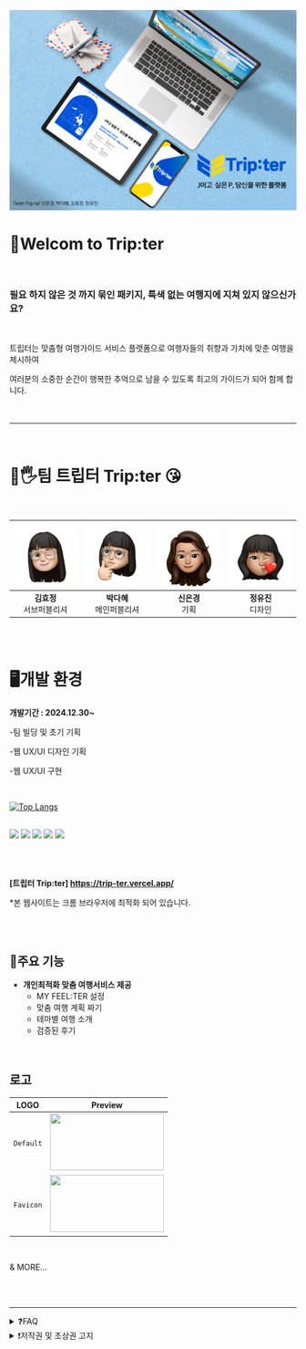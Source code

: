 ![표지](https://github.com/D-HYE/trip-ter/blob/new_shin/%ED%91%9C%EC%A7%801.jpg)
# 🛫**Welcom to Trip:ter**
<br/>


### 필요 하지 않은 것 까지 묶인 패키지, 특색 없는 여행지에 지쳐 있지 않으신가요?
<br/>


트립터는 맞춤형 여행가이드 서비스 플랫폼으로
여행자들의 취향과 가치에 맞춘 여행을 제시하여

여러분의 소중한 순간이 행복한 추억으로 남을 수 있도록
최고의 가이드가 되어 함께 합니다.
<br/>
<br/>
<br/>


---
<br/>

# 🙌🖐팀 트립터 Trip:ter 😘
<br/>

| ![](https://github.com/D-HYE/trip-ter/blob/new_shin/%ED%9A%A8%EC%A0%95.png) | ![](https://github.com/D-HYE/trip-ter/blob/new_shin/%EB%8B%A4%ED%98%9C.png) | ![](https://github.com/D-HYE/trip-ter/blob/new_shin/%EC%9D%80%EA%B2%BD.png) | ![](https://github.com/D-HYE/trip-ter/blob/new_shin/%EC%9C%A0%EC%A7%84.png) |
| :------------: | :-------------: | :-------------: | :-------------: |
| **김효정** <br/> 서브퍼블리셔| **박다혜** <br/> 메인퍼블리셔 | **신은경** <br/> 기획 | **정유진** <br/> 디자인 |

<br/>
<br/>

# 🖥개발 환경

**개발기간 : 2024.12.30~**


-팀 빌딩 및 초기 기획

-웹 UX/UI 디자인 기획

-웹 UX/UI 구현

<br/>

[![Top Langs](https://github-readme-stats.vercel.app/api/top-langs/?username=D-HYE&layout=compact)](https://github.com/D-HYE/github-readme-stats)
<br/>
<br/>

![](https://img.shields.io/badge/HTML5-E34F26?style=for-the-badge&logo=html5&logoColor=white)
![](https://img.shields.io/badge/CSS-239120?&style=for-the-badge&logo=css3&logoColor=white)
![](https://img.shields.io/badge/JavaScript-F7DF1E?style=for-the-badge&logo=JavaScript&logoColor=white)
![](https://img.shields.io/badge/Sass-CC6699?style=for-the-badge&logo=sass&logoColor=white)
![](https://img.shields.io/badge/Figma-F24E1E?style=for-the-badge&logo=figma&logoColor=white)
<br/>
<br/>
<br/>
<br/>

**[트립터 Trip:ter]
https://trip-ter.vercel.app/**

  
*본 웹사이트는 크롬 브라우저에 최적화 되어 있습니다.

<br/>
<br/>

## 🎁주요 기능
- **개인최적화 맞춤 여행서비스 제공**
  - MY FEEL:TER 설정
  - 맞춤 여행 계획 짜기
  - 테마별 여행 소개
  - 검증된 후기
<br/>

 ## 로고  

|  LOGO | Preview |
| --- | --- |
| `Default` |<img src ="https://github.com/user-attachments/assets/e4b98b90-ce97-4084-a5b8-c2b9a3f9f546" width="200" height="100"/> |
| `Favicon` |<img src ="https://github.com/user-attachments/assets/a2d57ef3-7038-4d57-a4c1-74cb648d2a52" width="200" height="100"/> |
</br>

  & MORE...

<br/>
<br/>

---
  

<details><summary>❓FAQ</summary>
</details>  
<details><summary>❗저작권 및 초상권 고지</summary>
본 프로젝트는 [팀 Trip:ter-김효정, 박다혜, 신은경, 정유진]에 의해 개발되었습니다.
  
해당 프로젝트에 포함된 모든 콘텐츠(웹페이지, PPT, 이미지, 팀원 사진 등)는 저작권 및 초상권의 보호를 받으며, 
이 콘텐츠의 무단 사용, 복제, 배포, 수정 및 상업적 이용은 법적으로 금지되어 있습니다.

팀원 사진 및 기타 개인적인 이미지가 포함되어 있으므로, 이를 이용할 때는 반드시 팀원들의 동의를 받아야 합니다.
이 프로젝트의 콘텐츠를 무단 사용 및 배포할 시 저작권 침해 및 초상권 침해에 해당하며, 이에 대해 법적 책임이 발생할 수 있습니다.
</details>  

<br/>
<br/>

<br/>





